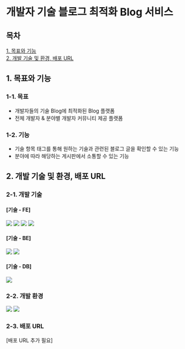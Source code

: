 # 개발자 기술 블로그 최적화 Blog 서비스
## 목차
[1. 목표와 기능](#1-목표와-기능)  
[2. 개발 기술 및 환경, 배포 URL](#2-개발-기술-및-환경-배포-url)
## 1. 목표와 기능
### 1-1. 목표
- 개발자들의 기술 Blog에 최적화된 Blog 플랫폼
- 전체 개발자 & 분야별 개발자 커뮤니티 제공 플랫폼
### 1-2. 기능
- 기술 항목 태그를 통해 원하는 기술과 관련된 블로그 글을 확인할 수 있는 기능
- 분야에 따라 해당하는 게시판에서 소통할 수 있는 기능
## 2. 개발 기술 및 환경, 배포 URL
### 2-1. 개발 기술
#### [기술 - FE]  
<img src="https://img.shields.io/badge/javascript-F7DF1E?style=for-the-badge&logo=javascript&logoColor=white">
<img src="https://img.shields.io/badge/html5-E34F26?style=for-the-badge&logo=html5&logoColor=white">
<img src="https://img.shields.io/badge/css3-1572B6?style=for-the-badge&logo=css3&logoColor=white">
<img src="https://img.shields.io/badge/bootstrap-7952B3?style=for-the-badge&logo=bootstrap&logoColor=white">

#### [기술 - BE]
<img src="https://img.shields.io/badge/python-3776AB?style=for-the-badge&logo=python&logoColor=white">
<img src="https://img.shields.io/badge/django-092E20?style=for-the-badge&logo=django&logoColor=white">

#### [기술 - DB]
<img src="https://img.shields.io/badge/postgresql-4169E1?style=for-the-badge&logo=postgresql&logoColor=white">

### 2-2. 개발 환경
<img src="https://img.shields.io/badge/visualstudio-007ACC?style=for-the-badge&logo=visualstudio&logoColor=white">
<img src="https://img.shields.io/badge/github-181717?style=for-the-badge&logo=github&logoColor=white">

### 2-3. 배포 URL
[배포 URL 추가 필요]
